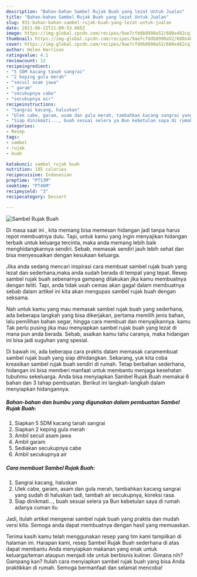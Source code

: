 ```yaml
---
description: "Bahan-bahan Sambel Rujak Buah yang lezat Untuk Jualan"
title: "Bahan-bahan Sambel Rujak Buah yang lezat Untuk Jualan"
slug: 931-bahan-bahan-sambel-rujak-buah-yang-lezat-untuk-jualan
date: 2021-06-22T21:09:53.685Z
image: https://img-global.cpcdn.com/recipes/9ae7cfddb8990a52/680x482cq70/sambel-rujak-buah-foto-resep-utama.jpg
thumbnail: https://img-global.cpcdn.com/recipes/9ae7cfddb8990a52/680x482cq70/sambel-rujak-buah-foto-resep-utama.jpg
cover: https://img-global.cpcdn.com/recipes/9ae7cfddb8990a52/680x482cq70/sambel-rujak-buah-foto-resep-utama.jpg
author: Helen Harrison
ratingvalue: 4.1
reviewcount: 12
recipeingredient:
- "5 SDM kacang tanah sangrai"
- "2 keping gula merah"
- "secuil asam jawa"
- " garam"
- "secukupnya cabe"
- "secukupnya air"
recipeinstructions:
- "Sangrai kacang, haluskan"
- "Ulek cabe, garam, asam dan gula merah, tambahkan kacang sangrai yang sudah di haluskan tadi, tambah air secukupnya, koreksi rasa."
- "Siap dinikmati..., buah sesuai selera ya Bun kebetulan saya di rumah adanya cuman itu"
categories:
- Resep
tags:
- sambel
- rujak
- buah

katakunci: sambel rujak buah 
nutrition: 185 calories
recipecuisine: Indonesian
preptime: "PT13M"
cooktime: "PT46M"
recipeyield: "3"
recipecategory: Dessert

---
```



![Sambel Rujak Buah](https://img-global.cpcdn.com/recipes/9ae7cfddb8990a52/680x482cq70/sambel-rujak-buah-foto-resep-utama.jpg)

Di masa  saat ini , kita memang bisa memesan hidangan jadi tanpa harus repot membuatnya dulu. Tapi, untuk kamu yang ingin menyajikan hidangan terbaik untuk keluarga tercinta, maka anda memang lebih baik menghidangkannya sendiri. Sebab, memasak sendiri jauh lebih sehat dan bisa menyesuaikan dengan kesukaan keluarga.

Jika anda sedang mencari inspirasi cara membuat sambel rujak buah yang lezat dan sederhana,maka anda sudah berada di tempat yang tepat. Resep sambel rujak buah  sebenarnya gampang dilakukan jika kamu membuatnya dengan teliti. Tapi, anda tidak usah cemas akan gagal dalam membuatnya 
sebab dalam artikel ini kita akan mengupas sambel rujak buah dengan seksama.  



Nah untuk kamu yang mau memasak sambel rujak buah yang sederhana, ada beberapa langkah yang bisa dikerjakan, pertama memilih jenis bahan, lalu pemilihan bahan segar, hingga cara membuat dan menyajikannya. kamu Tak perlu pusing jika mau menyiapkan sambel rujak buah yang lezat di mana pun anda berada. Sebab, asalkan kamu  tahu caranya, maka hidangan ini bisa jadi suguhan yang spesial.

Di bawah ini, ada beberapa cara praktis  dalam memasak caramembuat sambel rujak buah yang siap dihidangkan. Sekarang, yuk kita coba kreasikan sambel rujak buah sendiri di rumah. Tetap berbahan sederhana, hidangan ini bisa memberi manfaat untuk membantu menjaga kesehatan tubuhmu sekeluarga. Anda bisa menyiapkan Sambel Rujak Buah memakai 6 bahan dan 3 tahap pembuatan. Berikut ini langkah-langkah dalam menyiapkan hidangannya.

<!--inarticleads1-->

##### Bahan-bahan dan bumbu yang digunakan dalam pembuatan Sambel Rujak Buah:

1. Siapkan 5 SDM kacang tanah sangrai
1. Siapkan 2 keping gula merah
1. Ambil secuil asam jawa
1. Ambil  garam
1. Sediakan secukupnya cabe
1. Ambil secukupnya air




<!--inarticleads2-->

##### Cara membuat Sambel Rujak Buah:

1. Sangrai kacang, haluskan
1. Ulek cabe, garam, asam dan gula merah, tambahkan kacang sangrai yang sudah di haluskan tadi, tambah air secukupnya, koreksi rasa.
1. Siap dinikmati..., buah sesuai selera ya Bun kebetulan saya di rumah adanya cuman itu




Jadi, itulah artikel mengenai  sambel rujak buah  yang praktis dan mudah versi kita. Semoga anda dapat membuatnya dengan hasil yang memuaskan. 

Terima kasih kamu telah menggunakan resep yang tim kami tampilkan di halaman ini. Harapan kami, resep  Sambel Rujak Buah sederhana di atas dapat membantu Anda menyiapkan makanan yang enak untuk keluarga/teman ataupun menjadi ide untuk berbisnis kuliner. Gimana nih? Gampang kan? Itulah cara menyiapkan sambel rujak buah yang bisa Anda praktikkan di rumah. Semoga bermanfaat dan selamat mencoba!

